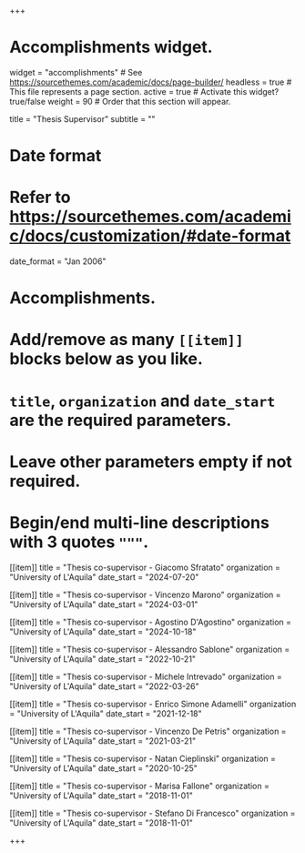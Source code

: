 +++
# Accomplishments widget.
widget = "accomplishments"  # See https://sourcethemes.com/academic/docs/page-builder/
headless = true  # This file represents a page section.
active = true  # Activate this widget? true/false
weight = 90  # Order that this section will appear.

title = "Thesis Supervisor"
subtitle = ""

# Date format
#   Refer to https://sourcethemes.com/academic/docs/customization/#date-format
date_format = "Jan 2006"

# Accomplishments.
#   Add/remove as many `[[item]]` blocks below as you like.
#   `title`, `organization` and `date_start` are the required parameters.
#   Leave other parameters empty if not required.
#   Begin/end multi-line descriptions with 3 quotes `"""`.

[[item]]
    title = "Thesis co-supervisor - Giacomo Sfratato"
    organization = "University of L'Aquila"
    date_start = "2024-07-20"
    
[[item]]
    title = "Thesis co-supervisor - Vincenzo Marono"
    organization = "University of L'Aquila"
    date_start = "2024-03-01"
    
[[item]]
    title = "Thesis co-supervisor - Agostino D'Agostino"
    organization = "University of L'Aquila"
    date_start = "2024-10-18"

[[item]]
  title = "Thesis co-supervisor - Alessandro Sablone"
  organization = "University of L'Aquila"
  date_start = "2022-10-21"

[[item]]
  title = "Thesis co-supervisor - Michele Intrevado"
  organization = "University of L'Aquila"
  date_start = "2022-03-26"

[[item]]
  title = "Thesis co-supervisor - Enrico Simone Adamelli"
  organization = "University of L'Aquila"
  date_start = "2021-12-18"

[[item]]
  title = "Thesis co-supervisor - Vincenzo De Petris"
  organization = "University of L'Aquila"
  date_start = "2021-03-21"

[[item]]
  title = "Thesis co-supervisor - Natan Cieplinski"
  organization = "University of L'Aquila"
  date_start = "2020-10-25"

[[item]]
  title = "Thesis co-supervisor - Marisa Fallone"
  organization = "University of L'Aquila"
  date_start = "2018-11-01"

[[item]]
  title = "Thesis co-supervisor - Stefano Di Francesco"
  organization = "University of L'Aquila"
  date_start = "2018-11-01"

+++
